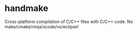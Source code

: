 # handmake
Cross-platform compilation of C/C++ files with C/C++ code. No make/cmake/ninja/xcode/vs/eclipse!
